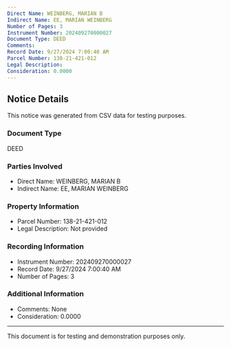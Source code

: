 ```yaml
---
Direct Name: WEINBERG, MARIAN B
Indirect Name: EE, MARIAN WEINBERG
Number of Pages: 3
Instrument Number: 202409270000027
Document Type: DEED
Comments: 
Record Date: 9/27/2024 7:00:40 AM
Parcel Number: 138-21-421-012
Legal Description: 
Consideration: 0.0000
---
```


## Notice Details

This notice was generated from CSV data for testing purposes.

### Document Type
DEED

### Parties Involved
- Direct Name: WEINBERG, MARIAN B
- Indirect Name: EE, MARIAN WEINBERG

### Property Information
- Parcel Number: 138-21-421-012
- Legal Description: Not provided

### Recording Information
- Instrument Number: 202409270000027
- Record Date: 9/27/2024 7:00:40 AM
- Number of Pages: 3

### Additional Information
- Comments: None
- Consideration: 0.0000

---

This document is for testing and demonstration purposes only.
